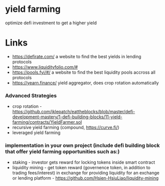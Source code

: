 # yield farming
optimize defi investment to get a higher yield

# Links
* https://defirate.com/ a website to find the best yields in lending protocols
* https://www.liquidityfolio.com/#
* https://pools.fyi/#/ a website to find the best liquidity pools accross all protocols
* https://yearn.finance/ yield aggregator, does crop rotation automatically

### Advanced Strategies
* crop rotation - https://github.com/jklepatch/eattheblocks/blob/master/defi-development-mastery/1-defi-building-blocks/11-yield-farming/contracts/YieldFarmer.sol
* recursive yield farming (compound, https://curve.fi/)
* leveraged yield farming

### implementation in your own project (include defi building block that offer yield farming opportunities such as:)
* staking - investor gets reward for locking tokens inside smart contract
* liquidity mining - get token reward (governence token, in addition to trading fees/interest) in exchange for providing liquidity for an exchange or lending platform - https://github.com/Hsien-HsiuLiao/liquidity-mining